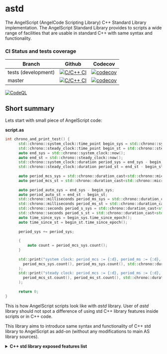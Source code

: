 # astd
The AngelScript (AngelCode Scripting Library) C++ Standard Library implementation. The AngelScript Standard Library provides to scripts a wide range of facilities that are usable in standard C++ with same syntax and functionality. 

### CI Status and tests coverage
Branch   | Github  | Codecov
---------|---------|---------
tests (development)    | [![C/C++ CI](https://github.com/oktonion/astd/actions/workflows/c-cpp.yml/badge.svg?branch=tests)](https://github.com/oktonion/astd/actions/workflows/c-cpp.yml)| [![codecov](https://codecov.io/gh/oktonion/astd/branch/tests/graph/badge.svg)](https://codecov.io/gh/oktonion/astd/branch/tests)
master   | [![C/C++ CI](https://github.com/oktonion/astd/actions/workflows/c-cpp.yml/badge.svg)](https://github.com/oktonion/astd/actions/workflows/c-cpp.yml) | [![codecov](https://codecov.io/gh/oktonion/astd/branch/tests/graph/badge.svg)](https://codecov.io/gh/oktonion/astd)


[![CodeQL](https://github.com/oktonion/astd/actions/workflows/codeql.yml/badge.svg)](https://github.com/oktonion/astd/actions/workflows/codeql.yml)

## Short summary

Lets start with small piece of AngelScript code:

__script.as__
```cpp
int chrono_and_print_test() {
      std::chrono::system_clock::time_point begin_sys = std::chrono::system_clock::now();
      std::chrono::steady_clock::time_point begin_st = std::chrono::steady_clock::now();
      auto end_sys = std::chrono::system_clock::now();
      auto end_st = std::chrono::steady_clock::now();
      std::chrono::system_clock::duration period_sys = end_sys - begin_sys;
      std::chrono::steady_clock::duration period_st = end_st - begin_st;
	  
      auto period_mcs_sys = std::chrono::duration_cast<std::chrono::microseconds>(period_sys);
      auto period_mcs_st = std::chrono::duration_cast<std::chrono::microseconds>(period_st);
	  
      auto period_auto_sys = end_sys - begin_sys;
      auto period_auto_st = end_st - begin_st;
      std::chrono::milliseconds period_ms_sys = std::chrono::duration_cast<std::chrono::milliseconds>(period_sys);
      std::chrono::milliseconds period_ms_st = std::chrono::duration_cast<std::chrono::milliseconds>(period_st);
      std::chrono::seconds period_s_sys = std::chrono::duration_cast<std::chrono::seconds>(period_sys);
      std::chrono::seconds period_s_st = std::chrono::duration_cast<std::chrono::seconds>(period_st);
      auto time_since_sys = begin_sys.time_since_epoch();
      auto time_since_st = begin_st.time_since_epoch();
      
      period_sys += period_sys;
	  
	  {
	      auto count = period_mcs_sys.count();
	  }
	  
      std::print("system clock: period_mcs := {:d}, period_ms := {:d}, period_s := {:d}, begin.time_since := {:d}, end.time_since := {:d}, now.time_since := {:d}\n", 
        period_mcs_sys.count(), period_ms_sys.count(), std::chrono::duration_cast<std::chrono::seconds>(period_sys).count(), time_since_sys.count(), end_sys.time_since_epoch().count(), std::chrono::system_clock::now().time_since_epoch().count()
	  );
      std::print("steady clock: period_mcs := {:d}, period_ms := {:d}, period_s := {:d}, begin.time_since := {:d}, end.time_since := {:d}, now.time_since := {:d}\n", 
        period_mcs_st.count(), period_ms_st.count(), std::chrono::duration_cast<std::chrono::seconds>(period_st).count(), time_since_st.count(), end_st.time_since_epoch().count(), std::chrono::steady_clock::now().time_since_epoch().count()
	  );
      
	  return 0;
}
```

This is how AngelScript scripts look like with *astd* library. User of *astd* library should not spot a difference of using std C++ library features inside scripts or in C++ code. 

This library aims to introduce same syntax and functionality of C++ std library to AngelScript as add-on (without any modifications to main AS library sources).


<details>
<summary><b>C++ std library exposed features list</b></summary>

### Utilities library

| name                 | purpose                                                                        |  implemented | is final |
|----------------------|--------------------------------------------------------------------------------|:------------:|----------|
| `<chrono>`           | C++ time utilities                                                             | 50%          | no       |


</details>